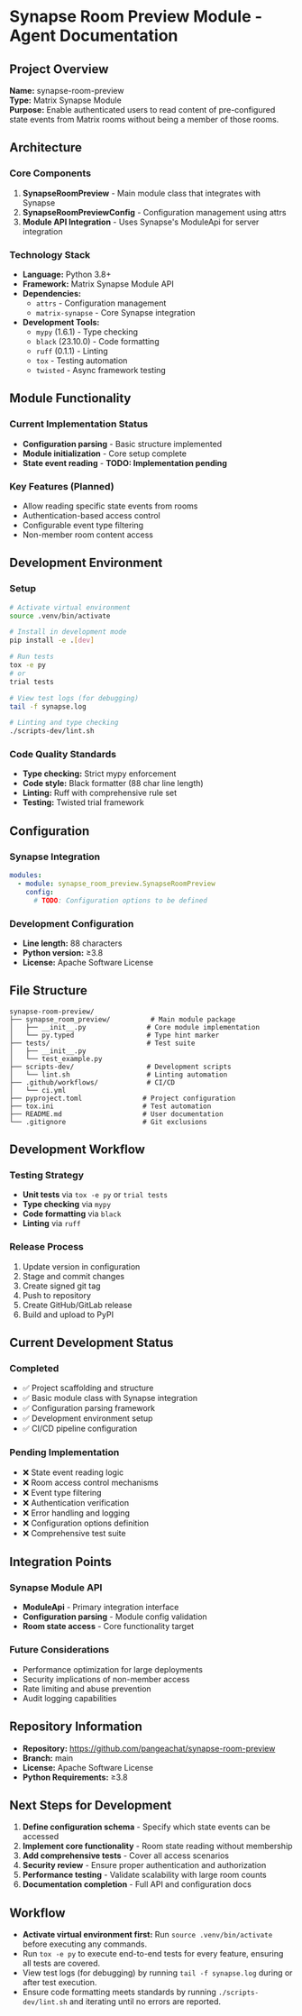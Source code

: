 # Synapse Room Preview Module - Agent Documentation

## Project Overview

**Name:** synapse-room-preview  
**Type:** Matrix Synapse Module  
**Purpose:** Enable authenticated users to read content of pre-configured state events from Matrix rooms without being a member of those rooms.

## Architecture

### Core Components

1. **SynapseRoomPreview** - Main module class that integrates with Synapse
2. **SynapseRoomPreviewConfig** - Configuration management using attrs
3. **Module API Integration** - Uses Synapse's ModuleApi for server integration

### Technology Stack

- **Language:** Python 3.8+
- **Framework:** Matrix Synapse Module API
- **Dependencies:**
  - `attrs` - Configuration management
  - `matrix-synapse` - Core Synapse integration
- **Development Tools:**
  - `mypy` (1.6.1) - Type checking
  - `black` (23.10.0) - Code formatting  
  - `ruff` (0.1.1) - Linting
  - `tox` - Testing automation
  - `twisted` - Async framework testing

## Module Functionality

### Current Implementation Status
- **Configuration parsing** - Basic structure implemented
- **Module initialization** - Core setup complete
- **State event reading** - **TODO: Implementation pending**

### Key Features (Planned)
- Allow reading specific state events from rooms
- Authentication-based access control
- Configurable event type filtering
- Non-member room content access

## Development Environment

### Setup
```bash
# Activate virtual environment
source .venv/bin/activate

# Install in development mode
pip install -e .[dev]

# Run tests
tox -e py
# or
trial tests

# View test logs (for debugging)
tail -f synapse.log

# Linting and type checking
./scripts-dev/lint.sh
```

### Code Quality Standards
- **Type checking:** Strict mypy enforcement
- **Code style:** Black formatter (88 char line length)
- **Linting:** Ruff with comprehensive rule set
- **Testing:** Twisted trial framework

## Configuration

### Synapse Integration
```yaml
modules:
  - module: synapse_room_preview.SynapseRoomPreview
    config:
      # TODO: Configuration options to be defined
```

### Development Configuration
- **Line length:** 88 characters
- **Python version:** ≥3.8
- **License:** Apache Software License

## File Structure

```
synapse-room-preview/
├── synapse_room_preview/          # Main module package
│   ├── __init__.py               # Core module implementation
│   └── py.typed                  # Type hint marker
├── tests/                        # Test suite
│   ├── __init__.py
│   └── test_example.py
├── scripts-dev/                  # Development scripts
│   └── lint.sh                   # Linting automation
├── .github/workflows/            # CI/CD
│   └── ci.yml
├── pyproject.toml               # Project configuration
├── tox.ini                      # Test automation
├── README.md                    # User documentation
└── .gitignore                   # Git exclusions
```

## Development Workflow

### Testing Strategy
- **Unit tests** via `tox -e py` or `trial tests`
- **Type checking** via `mypy`
- **Code formatting** via `black`
- **Linting** via `ruff`

### Release Process
1. Update version in configuration
2. Stage and commit changes
3. Create signed git tag
4. Push to repository
5. Create GitHub/GitLab release
6. Build and upload to PyPI

## Current Development Status

### Completed
- ✅ Project scaffolding and structure
- ✅ Basic module class with Synapse integration
- ✅ Configuration parsing framework
- ✅ Development environment setup
- ✅ CI/CD pipeline configuration

### Pending Implementation
- ❌ State event reading logic
- ❌ Room access control mechanisms
- ❌ Event type filtering
- ❌ Authentication verification
- ❌ Error handling and logging
- ❌ Configuration options definition
- ❌ Comprehensive test suite

## Integration Points

### Synapse Module API
- **ModuleApi** - Primary integration interface
- **Configuration parsing** - Module config validation
- **Room state access** - Core functionality target

### Future Considerations
- Performance optimization for large deployments
- Security implications of non-member access
- Rate limiting and abuse prevention
- Audit logging capabilities

## Repository Information

- **Repository:** https://github.com/pangeachat/synapse-room-preview
- **Branch:** main
- **License:** Apache Software License
- **Python Requirements:** ≥3.8

## Next Steps for Development

1. **Define configuration schema** - Specify which state events can be accessed
2. **Implement core functionality** - Room state reading without membership
3. **Add comprehensive tests** - Cover all access scenarios
4. **Security review** - Ensure proper authentication and authorization
5. **Performance testing** - Validate scalability with large room counts
6. **Documentation completion** - Full API and configuration docs

## Workflow

- **Activate virtual environment first:** Run `source .venv/bin/activate` before executing any commands.
- Run `tox -e py` to execute end-to-end tests for every feature, ensuring all tests are covered.
- View test logs (for debugging) by running `tail -f synapse.log` during or after test execution.
- Ensure code formatting meets standards by running `./scripts-dev/lint.sh` and iterating until no errors are reported.